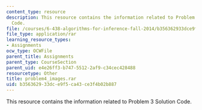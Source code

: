 ```yaml
---
content_type: resource
description: This resource contains the information related to Problem 3 Solution
  Code.
file: /courses/6-438-algorithms-for-inference-fall-2014/b356362933dce9f5ca43ce3f4b02b887_problem4_images.rar
file_type: application/rar
learning_resource_types:
- Assignments
ocw_type: OCWFile
parent_title: Assignments
parent_type: CourseSection
parent_uid: e4e26ff3-b747-5512-2af9-c34cec428488
resourcetype: Other
title: problem4_images.rar
uid: b3563629-33dc-e9f5-ca43-ce3f4b02b887
---
```

This resource contains the information related to Problem 3 Solution Code.

